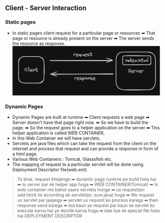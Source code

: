 ## Client - Server Interaction

### Static pages
- In static pages client request for a particular page or resources ➡ That page or resource is already present on the server ➡ The server sends the resource as response.
![static pages working](image.png)

### Dynamic Pages
- Dynamic Pages are built at runtime ➡ Client requests a web page ➡ Server doesn't have that page right now. ➡ So we have to build the page. ➡ So the request goes to a helper application on the server ➡ This helper application is called WEB CONTAINER.
- In this Web Container we will have servlets.
- Servlets are java files which can take the request from the client on the internet and process that request and can provide a response in form of a html page.
- Various Web Containers : Tomcat, Glasssfish etc.
- The mapping of request to a particular servlet will be done using Deployment Descriptor file(web.xml)

> To bhai, request bhejenge ➡ dynamic page runtime pe build hota hai ➡ to server par ek helper app hoga ➡ WEB CONTAINER(Tomcat) ➡ Is web container me bahot saare servlets honge ➡ us request(ex: add.html) ke according ek servlet(ex: sum.java) hoga ➡ Wo request us servlet par jaayega ➡ servlet us request ko process karega ➡ then response send karega ➡ but kaun se request par kaun se servlet ko execute karna hai ye decide karna hoga ➡ iske liye ek special file hota hai DEPLOYMENT DESCRIPTOR